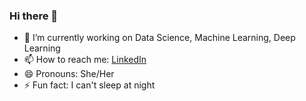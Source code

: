 ### Hi there 👋

<!--
**Tek-nr/Tek-nr** is a ✨ _special_ ✨ repository because its `README.md` (this file) appears on your GitHub profile.

Here are some ideas to get you started:

![Image of Cat](https://pbs.twimg.com/profile_images/1358124330706735104/SGfz-j6E_400x400.jpg)-->

- 🔭 I’m currently working on Data Science, Machine Learning, Deep Learning
- 📫 How to reach me: [LinkedIn](https://www.linkedin.com/in/hilalntek/) 
- 😄 Pronouns: She/Her
- ⚡ Fun fact: I can't sleep at night

